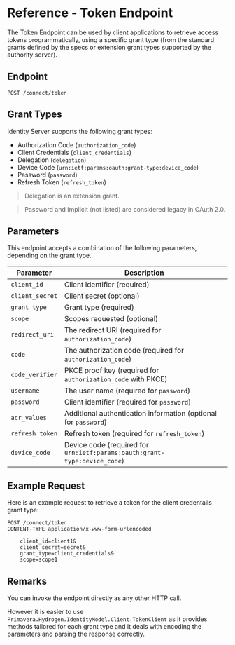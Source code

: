 # Reference - Token Endpoint

The Token Endpoint can be used by client applications to retrieve access tokens programmatically, using a specific grant type (from the standard grants defined by the specs or extension grant types supported by the authority server).

## Endpoint

`POST /connect/token`

## Grant Types

Identity Server supports the following grant types:

- Authorization Code (`authorization_code`)
- Client Credentials (`client_credentials`)
- Delegation (`delegation`)
- Device Code (`urn:ietf:params:oauth:grant-type:device_code`)
- Password (`password`)
- Refresh Token (`refresh_token`)

> Delegation is an extension grant.

> Password and Implicit (not listed) are considered legacy in OAuth 2.0.

## Parameters

This endpoint accepts a combination of the following parameters, depending on the grant type.

| Parameter | Description |
| - | - |
| `client_id` | Client identifier (required) |
| `client_secret` | Client secret (optional) |
| `grant_type` | Grant type (required) |
| `scope` | Scopes requested (optional) |
| `redirect_uri` | The redirect URI (required for `authorization_code`) |
| `code` | The authorization code (required for `authorization_code`) |
| `code_verifier` | PKCE proof key (required for `authorization_code` with PKCE) |
| `username` | The user name (required for `password`) |
| `password` | Client identifier (required for `password`) |
| `acr_values` | Additional authentication information (optional for `password`) |
| `refresh_token` | Refresh token (required for `refresh_token`) |
| `device_code` | Device code (required for `urn:ietf:params:oauth:grant-type:device_code`) |

## Example Request

Here is an example request to retrieve a token for the client credentails grant type:

```
POST /connect/token
CONTENT-TYPE application/x-www-form-urlencoded

    client_id=client1&
    client_secret=secret&
    grant_type=client_credentials&
    scope=scope1
```

## Remarks

You can invoke the endpoint directly as any other HTTP call.

However it is easier to use `Primavera.Hydrogen.IdentityModel.Client.TokenClient` as it provides methods tailored for each grant type and it deals with encoding the parameters and parsing the response correctly.